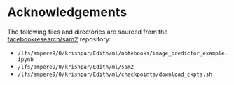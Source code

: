 # Acknowledgements

The following files and directories are sourced from the [facebookresearch/sam2](https://github.com/facebookresearch/sam2) repository:

- `/lfs/ampere9/0/krishpar/Edith/ml/notebooks/image_predictor_example.ipynb`
- `/lfs/ampere9/0/krishpar/Edith/ml/sam2`
- `/lfs/ampere9/0/krishpar/Edith/ml/checkpoints/download_ckpts.sh`